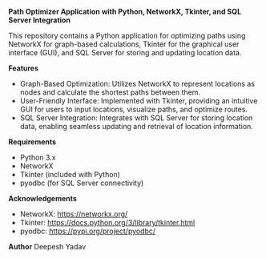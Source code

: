 **Path Optimizer Application with Python, NetworkX, Tkinter, and SQL Server Integration**

This repository contains a Python application for optimizing paths using NetworkX for graph-based calculations, 
Tkinter for the graphical user interface (GUI), and SQL Server for storing and updating location data.

**Features**

* Graph-Based Optimization: Utilizes NetworkX to represent locations as nodes and calculate the shortest paths between them.
* User-Friendly Interface: Implemented with Tkinter, providing an intuitive GUI for users to input locations, visualize paths, and optimize routes.
* SQL Server Integration: Integrates with SQL Server for storing location data, enabling seamless updating and retrieval of location information.

**Requirements**
* Python 3.x
* NetworkX
* Tkinter (included with Python)
* pyodbc (for SQL Server connectivity)

**Acknowledgements**
* NetworkX: https://networkx.org/
* Tkinter: https://docs.python.org/3/library/tkinter.html
* pyodbc: https://pypi.org/project/pyodbc/

**Author**
Deepesh Yadav
